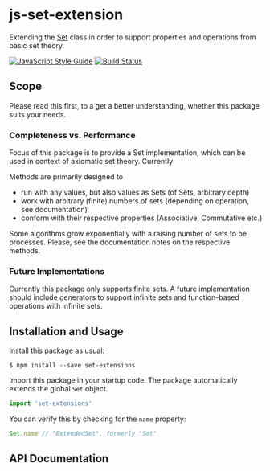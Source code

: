 # js-set-extension
Extending the [Set](https://developer.mozilla.org/en-US/docs/Web/JavaScript/Reference/Global_Objects/Set) class in order to support properties and operations from basic set theory.

[![JavaScript Style Guide](https://img.shields.io/badge/code_style-standard-brightgreen.svg)](https://standardjs.com)
[![Build Status](https://travis-ci.org/jankapunkt/js-set-extension.svg?branch=master)](https://travis-ci.org/jankapunkt/js-set-extension)


## Scope

Please read this first, to a get a better understanding, whether this package suits your needs.

### Completeness vs. Performance

Focus of this package is to provide a Set implementation, which can be used in context of axiomatic set theory.
Currently 

Methods are primarily designed to

* run with any values, but also values as Sets (of Sets, arbitrary depth)
* work with arbitrary (finite) numbers of sets (depending on operation, see documentation)
* conform with their respective properties (Associative, Commutative etc.)

Some algorithms grow exponentially with a raising number of sets to be processes. 
Please, see the documentation notes on the respective methods. 

### Future Implementations

Currently this package only supports finite sets. 
A future implementation should include generators to support infinite sets and function-based operations with infinite sets.

## Installation and Usage

Install this package as usual:

```
$ npm install --save set-extensions
```

Import this package in your startup code. 
The package automatically extends the global `Set` object.

```javascript
import 'set-extensions'
```

You can verify this by checking for the `name` property:

```javascript
Set.name // "ExtendedSet", formerly "Set"
```

## API Documentation

